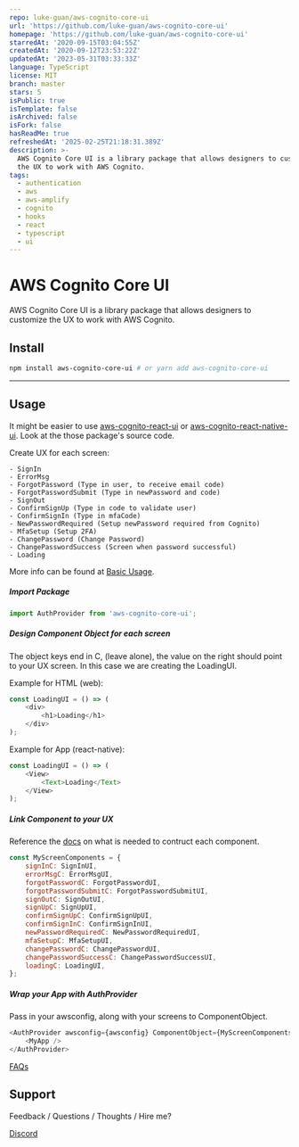 ```yaml
---
repo: luke-guan/aws-cognito-core-ui
url: 'https://github.com/luke-guan/aws-cognito-core-ui'
homepage: 'https://github.com/luke-guan/aws-cognito-core-ui'
starredAt: '2020-09-15T03:04:55Z'
createdAt: '2020-09-12T23:53:22Z'
updatedAt: '2023-05-31T03:33:33Z'
language: TypeScript
license: MIT
branch: master
stars: 5
isPublic: true
isTemplate: false
isArchived: false
isFork: false
hasReadMe: true
refreshedAt: '2025-02-25T21:18:31.389Z'
description: >-
  AWS Cognito Core UI is a library package that allows designers to customize
  the UX to work with AWS Cognito.
tags:
  - authentication
  - aws
  - aws-amplify
  - cognito
  - hooks
  - react
  - typescript
  - ui
---
```


# AWS Cognito Core UI

AWS Cognito Core UI is a library package that allows designers to customize the UX to work with AWS Cognito.

## Install

```bash
npm install aws-cognito-core-ui # or yarn add aws-cognito-core-ui
```

---

## Usage

It might be easier to use [aws-cognito-react-ui](https://github.com/luke-guan/aws-cognito-react-ui) or [aws-cognito-react-native-ui](https://github.com/luke-guan/aws-cognito-react-native-ui). Look at the those package's source code.

Create UX for each screen:

```
- SignIn
- ErrorMsg
- ForgotPassword (Type in user, to receive email code)
- ForgotPasswordSubmit (Type in newPassword and code)
- SignOut
- ConfirmSignUp (Type in code to validate user)
- ConfirmSignIn (Type in mfaCode)
- NewPasswordRequired (Setup newPassword required from Cognito)
- MfaSetup (Setup 2FA)
- ChangePassword (Change Password)
- ChangePasswordSuccess (Screen when password successful)
- Loading
```

More info can be found at [Basic Usage](docs/BasicUsage.md).

##### Import Package

```javascript
import AuthProvider from 'aws-cognito-core-ui';
```

##### Design Component Object for each screen

The object keys end in C, (leave alone), the value on the right should point to your UX screen. In this case we are creating the LoadingUI.

Example for HTML (web):

```javascript
const LoadingUI = () => (
    <div>
        <h1>Loading</h1>
    </div>
);
```

Example for App (react-native):

```javascript
const LoadingUI = () => (
    <View>
        <Text>Loading</Text>
    </View>
);
```

##### Link Component to your UX

Reference the [docs](docs/BasicUsage.md) on what is needed to contruct each component.

```javascript
const MyScreenComponents = {
    signInC: SignInUI,
    errorMsgC: ErrorMsgUI,
    forgotPasswordC: ForgotPasswordUI,
    forgotPasswordSubmitC: ForgotPasswordSubmitUI,
    signOutC: SignOutUI,
    signUpC: SignUpUI,
    confirmSignUpC: ConfirmSignUpUI,
    confirmSignInC: ConfirmSignInUI,
    newPasswordRequiredC: NewPasswordRequiredUI,
    mfaSetupC: MfaSetupUI,
    changePasswordC: ChangePasswordUI,
    changePasswordSuccessC: ChangePasswordSuccessUI,
    loadingC: LoadingUI,
};
```

##### Wrap your App with AuthProvider

Pass in your awsconfig, along with your screens to ComponentObject.

```javascript
<AuthProvider awsconfig={awsconfig} ComponentObject={MyScreenComponents}>
    <MyApp />
</AuthProvider>
```

[FAQs](docs/FAQs.md)

## Support

Feedback / Questions / Thoughts / Hire me?

[Discord](https://discord.gg/Mfwc5sg)
